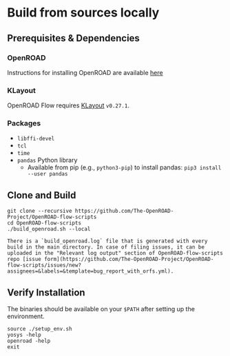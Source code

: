 # Build from sources locally

## Prerequisites & Dependencies

### OpenROAD

Instructions for installing OpenROAD are available [here](https://openroad.readthedocs.io/en/latest/main/README.html#install-dependencies)

### KLayout

OpenROAD Flow requires [KLayout](https://www.klayout.de) `v0.27.1`.

### Packages

-   `libffi-devel`
-   `tcl`
-   `time`
-   `pandas` Python library
      -   Available from pip (e.g., `python3-pip`) to install pandas:
          `pip3 install --user pandas`

## Clone and Build

``` shell
git clone --recursive https://github.com/The-OpenROAD-Project/OpenROAD-flow-scripts
cd OpenROAD-flow-scripts
./build_openroad.sh --local
```

```{note}
There is a `build_openroad.log` file that is generated with every build in the main directory. In case of filing issues, it can be uploaded in the "Relevant log output" section of OpenROAD-flow-scripts repo [issue form](https://github.com/The-OpenROAD-Project/OpenROAD-flow-scripts/issues/new?assignees=&labels=&template=bug_report_with_orfs.yml).
```

## Verify Installation

The binaries should be available on your `$PATH` after setting up the
environment.

``` shell
source ./setup_env.sh
yosys -help
openroad -help
exit
```

